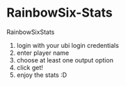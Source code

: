 # RainbowSix-Stats
RainbowSixStats

1) login with your ubi login credentials
2) enter player name
3) choose at least one output option
4) click get!
5) enjoy the stats :D
